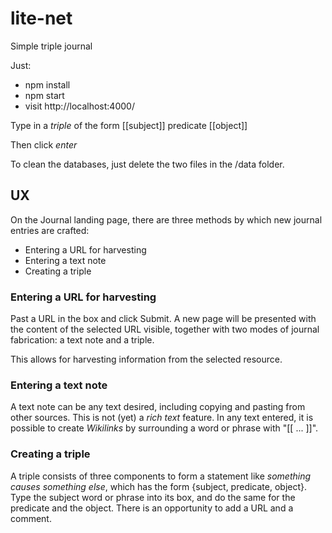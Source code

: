 # lite-net
Simple triple journal

Just:
* npm install
* npm start
* visit http://localhost:4000/

Type in a *triple* of the form [[subject]] predicate [[object]]

Then click *enter*

To clean the databases, just delete the two files in the /data folder.

## UX
On the Journal landing page, there are three methods by which new journal entries are crafted:
* Entering a URL for harvesting
* Entering a text note
* Creating a triple

### Entering a URL for harvesting
Past a URL in the box and click Submit.
A new page will be presented with the content of the selected URL visible, together with two modes of journal fabrication: a text note and a triple.

This allows for harvesting information from the selected resource.
### Entering a text note
A text note can be any text desired, including copying and pasting from other sources. This is not (yet) a _rich text_ feature.
In any text entered, it is possible to create _Wikilinks_ by surrounding a word or phrase with "[[ ... ]]".
### Creating a triple
A triple consists of three components to form a statement like _something causes something else_, which has the form {subject, predicate, object}. Type the subject word or phrase into its box, and do the same for the predicate and the object. There is an opportunity to add a URL and a comment. 
